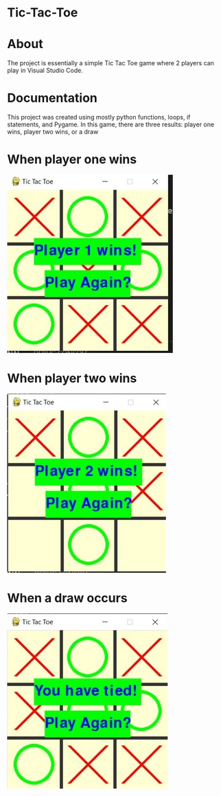 # Tic-Tac-Toe
# About
The project is essentially a simple Tic Tac Toe game where 2 players can play in Visual Studio Code. 
# Documentation 
This project was created using mostly python functions, loops, if statements, and Pygame.
In this game, there are three results: player one wins, player two wins, or a draw
# When player one wins
![](ImagesTT/ticTacToeThumbnail.jpg)
# When player two wins
![](ImagesTT/player2TTWin.jpg)
# When a draw occurs 
![](ImagesTT/drawTT.jpg)
